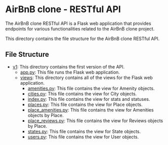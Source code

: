 # AirBnB clone - RESTful API

The AirBnB clone RESTful API is a Flask web application that provides endpoints for various functionalities related to the AirBnB clone project.

This directory contains the file structure for the AirBnB clone RESTful API.

## File Structure

- [v1](v1/): This directory contains the first version of the API.
  - [app.py](v1/app.py): This file runs the Flask web application.
  - [views](v1/views/): This directory contains all of the views for the Flask web application.
    - [amenities.py](v1/views/amenities.py): This file contains the view for Amenity objects.
    - [cities.py](v1/views/cities.py): This file contains the view for City objects.
    - [index.py](v1/views/index.py): This file contains the view for stats and statuses.
    - [places.py](v1/views/places.py): This file contains the view for Place objects.
    - [place_amenities.py](v1/views/place_amenities.py): This file contains the view for Amenities objects by Place.
    - [place_reviews.py](v1/views/place_reviews.py): This file contains the view for Reviews objects by Place.
    - [states.py](v1/views/states.py): This file contains the view for State objects.
    - [users.py](v1/views/users.py): This file contains the view for User objects.
